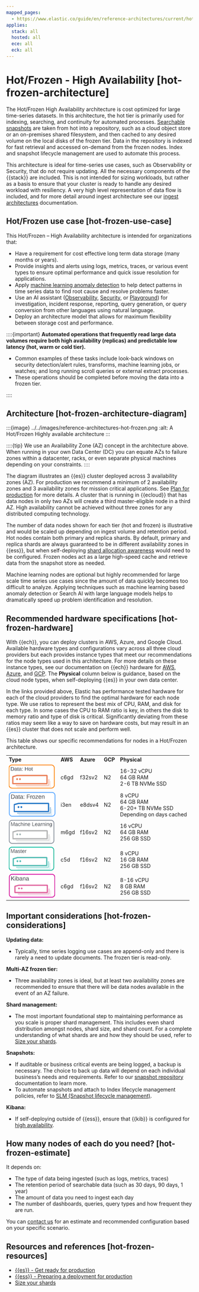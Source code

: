 ```yaml
---
mapped_pages:
  - https://www.elastic.co/guide/en/reference-architectures/current/hot-frozen-architecture.html
applies:
  stack: all
  hosted: all
  ece: all
  eck: all
---
```


# Hot/Frozen - High Availability [hot-frozen-architecture]

The Hot/Frozen High Availability architecture is cost optimized for large time-series datasets. In this architecture, the hot tier is primarily used for indexing, searching, and continuity for automated processes. [Searchable snapshots](/deploy-manage/tools/snapshot-and-restore/searchable-snapshots.md) are taken from hot into a repository, such as a cloud object store or an on-premises shared filesystem, and then cached to any desired volume on the local disks of the frozen tier. Data in the repository is indexed for fast retrieval and accessed on-demand from the frozen nodes. Index and snapshot lifecycle management are used to automate this process.

This architecture is ideal for time-series use cases, such as Observability or Security, that do not require updating. All the necessary components of the {{stack}} are included. This is not intended for sizing workloads, but rather as a basis to ensure that your cluster is ready to handle any desired workload with resiliency. A very high level representation of data flow is included, and for more detail around ingest architecture see our [ingest architectures](../../manage-data/ingest/ingest-reference-architectures/use-case-arch.md) documentation.


## Hot/Frozen use case [hot-frozen-use-case]

This Hot/Frozen – High Availability architecture is intended for organizations that:

* Have a requirement for cost effective long term data storage (many months or years).
* Provide insights and alerts using logs, metrics, traces, or various event types to ensure optimal performance and quick issue resolution for applications.
* Apply [machine learning anomaly detection](https://www.elastic.co/guide/en/kibana/current/xpack-ml-anomalies.html) to help detect patterns in time series data to find root cause and resolve problems faster.
* Use an AI assistant ([Observability](https://www.elastic.co/guide/en/observability/current/obs-ai-assistant.html), [Security](/solutions/security/ai/ai-assistant.md), or [Playground](/solutions/search/rag/playground.md)) for investigation, incident response, reporting, query generation, or query conversion from other languages using natural language.
* Deploy an architecture model that allows for maximum flexibility between storage cost and performance.

::::{important}
**Automated operations that frequently read large data volumes require both high availability (replicas) and predictable low latency (hot, warm or cold tier).**

* Common examples of these tasks include look-back windows on security detection/alert rules, transforms, machine learning jobs, or watches; and long running scroll queries or external extract processes.
* These operations should be completed before moving the data into a frozen tier.

::::



## Architecture [hot-frozen-architecture-diagram]

:::{image} ../../images/reference-architectures-hot-frozen.png
:alt: A Hot/Frozen Highly available architecture
:::

::::{tip}
We use an Availability Zone (AZ) concept in the architecture above. When running in your own Data Center (DC) you can equate AZs to failure zones within a datacenter, racks, or even separate physical machines depending on your constraints.
::::


The diagram illustrates an {{es}} cluster deployed across 3 availability zones (AZ). For production we recommend a minimum of 2 availability zones and 3 availability zones for mission critical applications. See [Plan for production](/deploy-manage/production-guidance/plan-for-production-elastic-cloud.md) for more details. A cluster that is running in {{ecloud}} that has data nodes in only two AZs will create a third master-eligible node in a third AZ. High availability cannot be achieved without three zones for any distributed computing technology.

The number of data nodes shown for each tier (hot and frozen) is illustrative and would be scaled up depending on ingest volume and retention period. Hot nodes contain both primary and replica shards. By default, primary and replica shards are always guaranteed to be in different availability zones in {{ess}}, but when self-deploying [shard allocation awareness](../distributed-architecture/shard-allocation-relocation-recovery/shard-allocation-awareness.md) would need to be configured. Frozen nodes act as a large high-speed cache and retrieve data from the snapshot store as needed.

Machine learning nodes are optional but highly recommended for large scale time series use cases since the amount of data quickly becomes too difficult to analyze. Applying techniques such as machine learning based anomaly detection or Search AI with large language models helps to dramatically speed up problem identification and resolution.


## Recommended hardware specifications [hot-frozen-hardware]

With {{ech}}, you can deploy clusters in AWS, Azure, and Google Cloud. Available hardware types and configurations vary across all three cloud providers but each provides instance types that meet our recommendations for the node types used in this architecture. For more details on these instance types, see our documentation on {{ech}} hardware for [AWS](asciidocalypse://docs/cloud/docs/reference/cloud/cloud-hosted/aws-default.md), [Azure](asciidocalypse://docs/cloud/docs/reference/cloud/cloud-hosted/azure-default.md), and [GCP](asciidocalypse://docs/cloud/docs/reference/cloud/cloud-hosted/gcp-default-provider.md). The **Physical** column below is guidance, based on the cloud node types, when self-deploying {{es}} in your own data center.

In the links provided above, Elastic has performance tested hardware for each of the cloud providers to find the optimal hardware for each node type. We use ratios to represent the best mix of CPU, RAM, and disk for each type. In some cases the CPU to RAM ratio is key, in others the disk to memory ratio and type of disk is critical. Significantly deviating from these ratios may seem like a way to save on hardware costs, but may result in an {{es}} cluster that does not scale and perform well.

This table shows our specific recommendations for nodes in a Hot/Frozen architecture.

|     |     |     |     |     |
| --- | --- | --- | --- | --- |
| **Type** | **AWS** | **Azure** | **GCP** | **Physical** |
| ![Hot data node](../../images/reference-architectures-hot.png "") | c6gd | f32sv2 | N2 | 16-32 vCPU<br>64 GB RAM<br>2-6 TB NVMe SSD |
| ![Frozen data node](../../images/reference-architectures-frozen.png "") | i3en | e8dsv4 | N2 | 8 vCPU<br>64 GB RAM<br>6-20+ TB NVMe SSD<br>Depending on days cached |
| ![Machine learning node](../../images/reference-architectures-machine-learning.png "") | m6gd | f16sv2 | N2 | 16 vCPU<br>64 GB RAM<br>256 GB SSD |
| ![Master node](../../images/reference-architectures-master.png "") | c5d | f16sv2 | N2 | 8 vCPU<br>16 GB RAM<br>256 GB SSD |
| ![Kibana node](../../images/reference-architectures-kibana.png "") | c6gd | f16sv2 | N2 | 8-16 vCPU<br>8 GB RAM<br>256 GB SSD |


## Important considerations [hot-frozen-considerations]

**Updating data:**

* Typically, time series logging use cases are append-only and there is rarely a need to update documents. The frozen tier is read-only.

**Multi-AZ frozen tier:**

* Three availability zones is ideal, but at least two availability zones are recommended to ensure that there will be data nodes available in the event of an AZ failure.

**Shard management:**

* The most important foundational step to maintaining performance as you scale is proper shard management. This includes even shard distribution amongst nodes, shard size, and shard count. For a complete understanding of what shards are and how they should be used, refer to [Size your shards](/deploy-manage/production-guidance/optimize-performance/size-shards.md).

**Snapshots:**

* If auditable or business critical events are being logged, a backup is necessary. The choice to back up data will depend on each individual business’s needs and requirements. Refer to our [snapshot repository](/deploy-manage/tools/snapshot-and-restore/self-managed.md) documentation to learn more.
* To automate snapshots and attach to Index lifecycle management policies, refer to [SLM (Snapshot lifecycle management)](/deploy-manage/tools/snapshot-and-restore/create-snapshots.md#automate-snapshots-slm).

**Kibana:**

* If self-deploying outside of {{ess}}, ensure that {{kib}} is configured for [high availability](/deploy-manage/production-guidance/kibana-in-production-environments.md#high-availability).


## How many nodes of each do you need? [hot-frozen-estimate]

It depends on:

* The type of data being ingested (such as logs, metrics, traces)
* The retention period of searchable data (such as 30 days, 90 days, 1 year)
* The amount of data you need to ingest each day
* The number of dashboards, queries, query types and how frequent they are run.

You can [contact us](https://www.elastic.co/contact) for an estimate and recommended configuration based on your specific scenario.


## Resources and references [hot-frozen-resources]

* [{{es}} - Get ready for production](https://www.elastic.co/guide/en/elasticsearch/reference/current/scalability.html)
* [{{ess}} - Preparing a deployment for production](/deploy-manage/deploy/elastic-cloud/cloud-hosted.md)
* [Size your shards](/deploy-manage/production-guidance/optimize-performance/size-shards.md)
